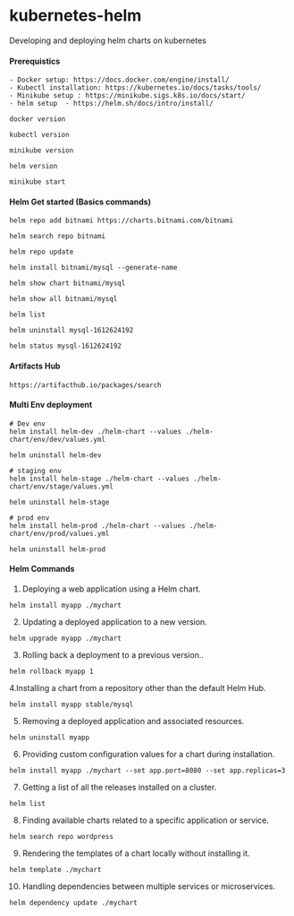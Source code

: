 # kubernetes-helm
Developing and deploying helm charts on kubernetes

#### Prerequistics

```
- Docker setup: https://docs.docker.com/engine/install/
- Kubectl installation: https://kubernetes.io/docs/tasks/tools/
- Minikube setup : https://minikube.sigs.k8s.io/docs/start/
- helm setup  - https://helm.sh/docs/intro/install/

docker version

kubectl version

minikube version

helm version

minikube start
```


#### Helm Get started (Basics commands)

```
helm repo add bitnami https://charts.bitnami.com/bitnami

helm search repo bitnami

helm repo update 

helm install bitnami/mysql --generate-name

helm show chart bitnami/mysql

helm show all bitnami/mysql

helm list

helm uninstall mysql-1612624192

helm status mysql-1612624192

```



#### Artifacts Hub

```
https://artifacthub.io/packages/search

```


#### Multi Env deployment

```
# Dev env 
helm install helm-dev ./helm-chart --values ./helm-chart/env/dev/values.yml

helm uninstall helm-dev

# staging env
helm install helm-stage ./helm-chart --values ./helm-chart/env/stage/values.yml

helm uninstall helm-stage

# prod env
helm install helm-prod ./helm-chart --values ./helm-chart/env/prod/values.yml

helm uninstall helm-prod

```




#### Helm Commands

1. Deploying a web application using a Helm chart.

```
helm install myapp ./mychart
```

2. Updating a deployed application to a new version.

```
helm upgrade myapp ./mychart
```

3. Rolling back a deployment to a previous version..

```
helm rollback myapp 1
```

4.Installing a chart from a repository other than the default Helm Hub.

```
helm install myapp stable/mysql
```

5. Removing a deployed application and associated resources.

```
helm uninstall myapp
```

6. Providing custom configuration values for a chart during installation.

```
helm install myapp ./mychart --set app.port=8080 --set app.replicas=3
```
7. Getting a list of all the releases installed on a cluster.

```
helm list
```

8. Finding available charts related to a specific application or service.

```
helm search repo wordpress
```


9. Rendering the templates of a chart locally without installing it.

```
helm template ./mychart
```


10. Handling dependencies between multiple services or microservices.

```
helm dependency update ./mychart
```

